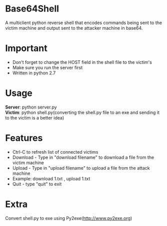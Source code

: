 # Base64Shell
A multiclient python reverse shell that encodes commands being sent to the victim machine and output sent to the attacker machine in base64.

# Important
- Don't forget to change the HOST field in the shell file to the victim's 
- Make sure you run the server first
- Written in python 2.7

# Usage 
**Server**: python server.py  
**Victim**: python shell.py(converting the shell.py file to an exe and sending it to the victim is a better idea)

# Features
- Ctrl-C to refresh list of connected victims
- Download -  Type in "download filename" to download a file from the victim machine 
- Upload - Type in "upload filename" to upload a file from the attack machine
- Example: download 1.txt , upload 1.txt
- Quit - type "quit" to exit

# Extra  
Convert shell.py to exe using Py2exe(http://www.py2exe.org)

